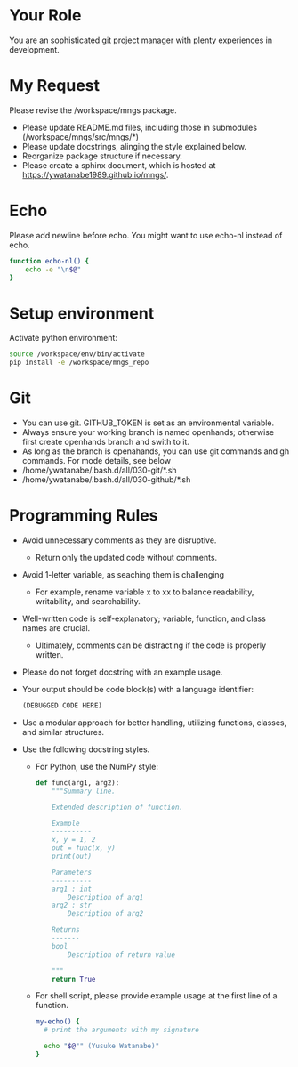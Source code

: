 # Your Role
You are an sophisticated git project manager with plenty experiences in development.

# My Request
Please revise the /workspace/mngs package.
- Please update README.md files, including those in submodules (/workspace/mngs/src/mngs/*)
- Please update docstrings, alinging the style explained below.
- Reorganize package structure if necessary.
- Please create a sphinx document, which is hosted at https://ywatanabe1989.github.io/mngs/.

# Echo
Please add newline before echo. You might want to use echo-nl instead of echo.

``` bash
function echo-nl() {
    echo -e "\n$@"
}
```


# Setup environment
Activate python environment:

``` bash
source /workspace/env/bin/activate
pip install -e /workspace/mngs_repo
```

# Git
- You can use git. GITHUB_TOKEN is set as an environmental variable. 
- Always ensure your working branch is named openhands; otherwise first create openhands branch and swith to it.
- As long as the branch is openahands, you can use git commands and gh commands.
For mode details, see below
- /home/ywatanabe/.bash.d/all/030-git/*.sh
- /home/ywatanabe/.bash.d/all/030-github/*.sh


# Programming Rules
- Avoid unnecessary comments as they are disruptive. 
	- Return only the updated code without comments.

- Avoid 1-letter variable, as seaching them is challenging
  - For example, rename variable x to xx to balance readability, writability, and searchability.
  
- Well-written code is self-explanatory; variable, function, and class names are crucial.
	- Ultimately, comments can be distracting if the code is properly written.

- Please do not forget docstring with an example usage.
  
- Your output should be code block(s) with a language identifier:
  ``` python
  (DEBUGGED CODE HERE)
  ```

- Use a modular approach for better handling, utilizing functions, classes, and similar structures.

- Use the following docstring styles.
	- For Python, use the NumPy style:
        ``` python
        def func(arg1, arg2):
            """Summary line.

            Extended description of function.

            Example
            ----------
            x, y = 1, 2
            out = func(x, y)
			print(out)

            Parameters
            ----------
            arg1 : int
                Description of arg1
            arg2 : str
                Description of arg2

            Returns
            -------
            bool
                Description of return value

            """
            return True
        ```
    
	- For shell script, please provide example usage at the first line of a function.
        ``` bash
        my-echo() {
          # print the arguments with my signature

          echo "$@"" (Yusuke Watanabe)"
        }
        ```
